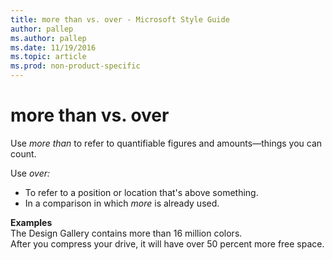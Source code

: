 ```yaml
---
title: more than vs. over - Microsoft Style Guide
author: pallep
ms.author: pallep
ms.date: 11/19/2016
ms.topic: article
ms.prod: non-product-specific
---
```


# more than vs. over

Use *more than* to refer to quantifiable figures and amounts—things you can count. 

Use *over:*

  - To refer to a position or location that's above something.
  -  In a comparison in which *more* is already used.

**Examples**  
The Design Gallery contains more than 16 million colors.  
After you compress your drive, it will have over 50 percent more free space. 
